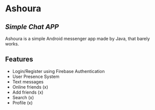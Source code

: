 # Ashoura
## _Simple Chat APP_

Ashoura is a simple Android messenger app made by Java, that barely works.

## Features

- Login/Register using Firebase Authentication
- User Presence System
- Text messages
- Online friends (x)
- Add friends (x)
- Search (x)
- Profile (x)
